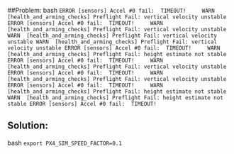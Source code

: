 ##Problem:
bash ```ERROR [sensors] Accel #0 fail:  TIMEOUT!	
WARN  [health_and_arming_checks] Preflight Fail: vertical velocity unstable
ERROR [sensors] Accel #0 fail:  TIMEOUT!	
WARN  [health_and_arming_checks] Preflight Fail: vertical velocity unstable
WARN  [health_and_arming_checks] Preflight Fail: vertical velocity unstable
WARN  [health_and_arming_checks] Preflight Fail: vertical velocity unstable
ERROR [sensors] Accel #0 fail:  TIMEOUT!	
WARN  [health_and_arming_checks] Preflight Fail: height estimate not stable
ERROR [sensors] Accel #0 fail:  TIMEOUT!	
WARN  [health_and_arming_checks] Preflight Fail: vertical velocity unstable
ERROR [sensors] Accel #0 fail:  TIMEOUT!	
WARN  [health_and_arming_checks] Preflight Fail: vertical velocity unstable
ERROR [sensors] Accel #0 fail:  TIMEOUT!	
WARN  [health_and_arming_checks] Preflight Fail: height estimate not stable
WARN  [health_and_arming_checks] Preflight Fail: height estimate not stable
ERROR [sensors] Accel #0 fail:  TIMEOUT! ```
## Solution:
bash ```export PX4_SIM_SPEED_FACTOR=0.1```
